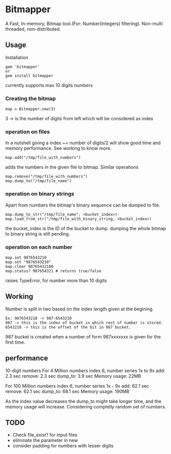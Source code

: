 # Bitmapper

A Fast, In-memory, Bitmap tool.(For: Number(Integers) filtering).
Non-multi threaded, non-distributed.

## Usage
Installation

    gem 'bitmapper'
    or
    gem install bitmapper

currently supports max 10 digits numbers

### Creating the bitmap

    map = Bitmapper.new(3)

3 -> is the number of digits from left which will be considered as index

### operation on files

In a nutshell giving a index ~= number of digits/2 will show good time and memory performance. See working to know more.

    map.add("/tmp/file_with_numbers")

adds the numbers in the given file to bitmap.
Similar operations

    map.remove("/tmp/file_with_numbers")
    map.dump_to("/tmp/file_name")

### operation on binary strings
Apart from numbers the bitmap's binary sequence can be dumped to file.

    map.dump_to_str("/tmp/file_name", <bucket_index>)
    map.load_from_str("/tmp/file_with_binary_string, <bucket_index>)

the bucket_index is the ID of the bucket to dump.
dumping the whole bitmap to binary string is still pending.

### operation on each number

    map.set 9876543210
    map.set "9876543210"
    map.clear 98765432100
    map.status? 987654321 # returns true/false

raises TypeError, for number more than 10 digits

## Working
Number is split in two based on the index length given at the begining.

    Ex: 9876543210 -> 987:6543210
    987 -> this is the index of bucket in which rest of number is stored.
    6543210 -> this is the offset of the bit in 987 bucket.

987 bucket is created when a number of form 987xxxxxxx is given for the first time.

## performance
10-digit numbers
For 4 Million numbers index 6, number series 1x to 9x
    add: 2.3 sec
    remove: 2.3 sec
    dump_to: 3.9 sec
    Memory usage: 22MB

For 100 Million numbers index 6, number series 1x - 9x
    add: 62.1 sec
    remove: 62.1 sec
    dump_to: 68.1 sec
    Memory usage: 190MB

As the index value decreases the dump_to might take longer time, and the memory usage will increase. Considering completly random set of numbers.

## TODO
* Check file_exist? for input files
* eliminate the parameter in new
* consider padding for numbers with lesser digits
